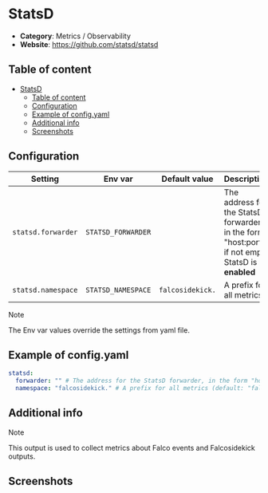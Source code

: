 # StatsD

- **Category**: Metrics / Observability
- **Website**: https://github.com/statsd/statsd

## Table of content

- [StatsD](#statsd)
  - [Table of content](#table-of-content)
  - [Configuration](#configuration)
  - [Example of config.yaml](#example-of-configyaml)
  - [Additional info](#additional-info)
  - [Screenshots](#screenshots)

## Configuration

| Setting            | Env var            | Default value    | Description                                                                                       |
| ------------------ | ------------------ | ---------------- | ------------------------------------------------------------------------------------------------- |
| `statsd.forwarder` | `STATSD_FORWARDER` |                  | The address for the StatsD forwarder, in the form "host:port", if not empty StatsD is **enabled** |
| `statsd.namespace` | `STATSD_NAMESPACE` | `falcosidekick.` | A prefix for all metrics                                                                          |

> [!NOTE]
The Env var values override the settings from yaml file.

## Example of config.yaml

```yaml
statsd:
  forwarder: "" # The address for the StatsD forwarder, in the form "host:port", if not empty StatsD is enabled
  namespace: "falcosidekick." # A prefix for all metrics (default: "falcosidekick.")
```

## Additional info

> [!NOTE]
This output is used to collect metrics about Falco events and Falcosidekick outputs.

## Screenshots
